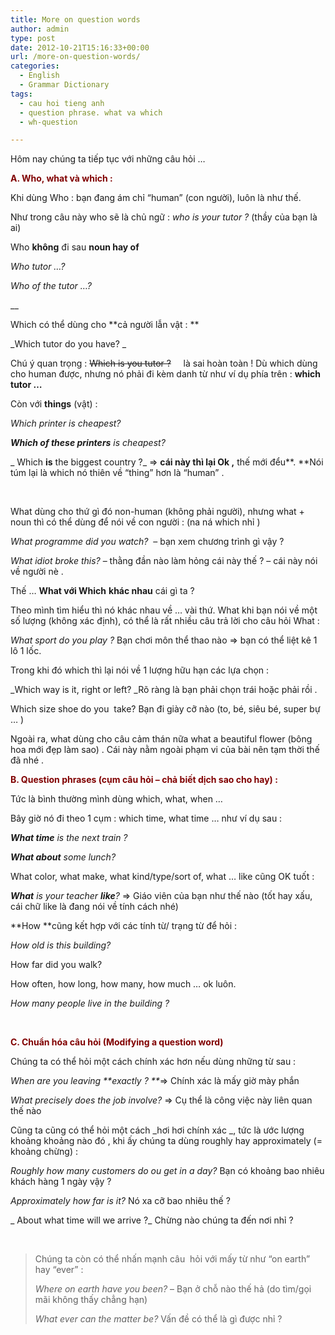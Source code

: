 ```yaml
---
title: More on question words
author: admin
type: post
date: 2012-10-21T15:16:33+00:00
url: /more-on-question-words/
categories:
  - English
  - Grammar Dictionary
tags:
  - cau hoi tieng anh
  - question phrase. what va which
  - wh-question

---
```

Hôm nay chúng ta tiếp tục với những câu hỏi &#8230;

**<span style="color: #800000;">A. Who, what và which :</span>**

Khi dùng Who : bạn đang ám chỉ &#8220;human&#8221; (con người), luôn là như thế.

Như trong câu này who sẽ là chủ ngữ : _who is your tutor ?_ (thầy của bạn là ai)

Who **không** đi sau **noun hay of**

_Who tutor &#8230;?_

_Who of the tutor &#8230;?_

__

Which có thể dùng cho **cả người lẫn vật : **

_Which tutor do you have? _

Chú ý quan trọng : <del>Which is you tutor ?</del>     là sai hoàn toàn ! Dù which dùng cho human được, nhưng nó phải đi kèm danh từ như ví dụ phía trên : **which tutor &#8230;**

Còn với **things** (vật) :

_Which printer is cheapest?_

_**Which of these printers** is cheapest?_

_ Which **is** the biggest country ?_ => **cái này thì lại Ok ,** thế mới đểu**. **Nói túm lại là which nó thiên về &#8220;thing&#8221; hơn là &#8220;human&#8221; .

&nbsp;

What dùng cho thứ gì đó non-human (không phải người), nhưng what + noun thì có thể dùng để nói về con người : (na ná which nhỉ )

_What programme did you watch?_  &#8211; bạn xem chương trình gì vậy ?

_What idiot broke this?_ &#8211; thằng đần nào làm hỏng cái này thế ? &#8211; cái này nói về người nè .

Thế &#8230; **What với Which** **khác nhau** cái gì ta ?

Theo mình tìm hiểu thì nó khác nhau về &#8230; vài thứ. What khi bạn nói về một số lượng (không xác định), có thể là rất nhiều câu trả lời cho câu hỏi What :

_What sport do you play ?_ Bạn chơi môn thể thao nào => bạn có thể liệt kê 1 lô 1 lốc.

Trong khi đó which thì lại nói về 1 lượng hữu hạn các lựa chọn :

_Which way is it, right or left? _Rõ ràng là bạn phải chọn trái hoặc phải rồi .

Which size shoe do you  take? Bạn đi giày cỡ nào (to, bé, siêu bé, super bự &#8230; )

Ngoài ra, what dùng cho câu cảm thán nữa what a beautiful flower (bông hoa mới đẹp làm sao) . Cái này nằm ngoài phạm vi của bài nên tạm thời thế đã nhé .

<span style="color: #800000;"><strong>B. Question phrases (cụm câu hỏi &#8211; chả biết dịch sao cho hay) :</strong></span>

Tức là bình thường mình dùng which, what, when &#8230;

Bây giờ nó đi theo 1 cụm : which time, what time &#8230; như ví dụ sau :

_**What time** is the next train ?_

_**What about** some lunch?_

What color, what make, what kind/type/sort of, what &#8230; like cũng OK tuốt :

_**What** is your teacher **like**?_ => Giáo viên của bạn như thế nào (tốt hay xấu, cái chữ like là đang nói về tính cách nhé)

**How **cũng kết hợp với các tính từ/ trạng từ để hỏi :

_How old is this building?_

How far did you walk?

How often, how long, how many, how much &#8230; ok luôn.

_How many people live in the building ?_

&nbsp;

<span style="color: #800000;"><strong>C. Chuẩn hóa câu hỏi (Modifying a question word)</strong></span>

Chúng ta có thể hỏi một cách chính xác hơn nếu dùng những từ sau :

_When are you leaving **exactly ? **_=> Chính xác là mấy giờ mày phắn

_What precisely does the job involve?_ => Cụ thể là công việc này liên quan thế nào

Cũng ta cũng có thể hỏi một cách _hơi hơi chính xác _, tức là ước lượng khoảng khoảng nào đó , khi ấy chúng ta dùng roughly hay approximately (= khoảng chừng) :

_Roughly how many customers do ou get in a day?_ Bạn có khoảng bao nhiêu khách hàng 1 ngày vậy ?

_Approximately how far is it?_ Nó xa cỡ bao nhiêu thế ?

_ About what time will we arrive ?_ Chừng nào chúng ta đến nơi nhỉ ?

&nbsp;

> Chúng ta còn có thể nhấn mạnh câu  hỏi với mấy từ như &#8220;on earth&#8221; hay &#8220;ever&#8221; :
> 
> _Where on earth have you been?_ &#8211; Bạn ở chỗ nào thế hả (do tìm/gọi mãi không thấy chẳng hạn)
> 
> _What ever can the matter be?_ Vấn đề có thể là gì được nhỉ ?
